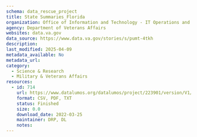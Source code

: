 ```yaml
---
schema: data_rescue_project 
title: State Summaries_Florida
organization: Office of Information and Technology - IT Operations and Services (ITOPS)
agency: Department of Veterans Affairs
websites: data.va.gov
data_source: https://www.data.va.gov/stories/s/pumt-4tkh
description: 
last_modified: 2025-04-09
metadata_available: No
metadata_url: 
category:
  - Science & Research 
  - Military & Veterans Affairs 
resources:
  - id: 714
    url: https://www.datalumos.org/datalumos/project/223901/version/V1/view
    format: CSV, PDF, TXT
    status: Finished
    size: 0.0
    download_date: 2022-03-25
    maintainer: DRP, DL
    notes: 
---
```

